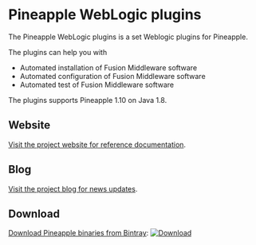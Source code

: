 Pineapple WebLogic plugins 
============================

The Pineapple WebLogic plugins is a set Weblogic plugins for Pineapple.

The plugins can help you with
* Automated installation of Fusion Middleware software
* Automated configuration of Fusion Middleware software
* Automated test of Fusion Middleware software

The plugins supports Pineapple 1.10 on Java 1.8.

## Website
[Visit the project website for reference documentation](https://athrane.github.io/pineapple-weblogic-plugins/).

## Blog
[Visit the project blog for news updates](http://pineapplesoftware.blogspot.com/).

## Download

[Download Pineapple binaries from Bintray](https://bintray.com/pineapple/maven/com.alpha.pineapple/): [ ![Download](https://api.bintray.com/packages/pineapple/maven/com.alpha.pineapple/images/download.svg) ](https://bintray.com/pineapple/maven/com.alpha.pineapple/_latestVersion)
